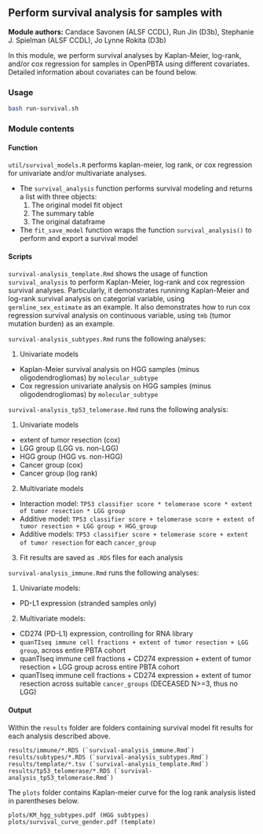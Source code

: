 ## Perform survival analysis for samples with 

**Module authors:** Candace Savonen (ALSF CCDL), Run Jin (D3b), Stephanie J. Spielman (ALSF CCDL), Jo Lynne Rokita (D3b)

In this module, we perform survival analyses by Kaplan-Meier, log-rank, and/or cox regression for samples in OpenPBTA using different covariates. 
Detailed information about covariates can be found below.


### Usage
```sh
bash run-survival.sh
```

### Module contents

#### Function
`util/survival_models.R` performs kaplan-meier, log rank, or cox regression for univariate and/or multivariate analyses.
- The `survival_analysis` function performs survival modeling and returns a list with three objects:
    1. The original model fit object
    2. The summary table
    3. The original dataframe
- The `fit_save_model` function wraps the function `survival_analysis()` to perform and export a survival model


#### Scripts

`survival-analysis_template.Rmd` shows the usage of function `survival_analysis` to perform Kaplan-Meier, log-rank and cox regression survival analyses. 
Particularly, it demonstrates runninng Kaplan-Meier and log-rank survival analysis on categorial variable, using `germline_sex_estimate` as an example.
It also demonstrates how to run cox regression survival analysis on continuous variable, using `tmb` (tumor mutation burden) as an example.

`survival-analysis_subtypes.Rmd` runs the following analyses:
1. Univariate models
- Kaplan-Meier survival analysis on HGG samples (minus oligodendrogliomas) by `molecular_subtype`
- Cox regression univariate analysis on HGG samples (minus oligodendrogliomas) by `molecular_subtype`

`survival-analysis_tp53_telomerase.Rmd` runs the following analysis:
1. Univariate models 
- extent of tumor resection (cox)
- LGG group (LGG vs. non-LGG)
- HGG group (HGG vs. non-HGG)
- Cancer group (cox)
- Cancer group (log rank)

2. Multivariate models
- Interaction model: `TP53 classifier score * telomerase score * extent of tumor resection * LGG group`
- Additive model: `TP53 classifier score + telomerase score + extent of tumor resection + LGG group + HGG_group`
- Additive models: `TP53 classifier score + telomerase score + extent of tumor resection` for each `cancer_group`

3. Fit results are saved as `.RDS` files for each analysis

`survival-analysis_immune.Rmd` runs the following analyses:
1. Univariate models:
- PD-L1 expression (stranded samples only)

2. Multivariate models:
- CD274 (PD-L1) expression, controlling for RNA library
- `quanTIseq immune cell fractions + extent of tumor resection + LGG group`, across entire PBTA cohort
- quanTIseq immune cell fractions + CD274 expression + extent of tumor resection + LGG group across entire PBTA cohort
- quanTIseq immune cell fractions + CD274 expression + extent of tumor resection across suitable `cancer_groups` (DECEASED N>=3, thus no LGG)


#### Output

Within the `results` folder are folders containing survival model fit results for each analysis described above.
```
results/immune/*.RDS (`survival-analysis_immune.Rmd`)
results/subtypes/*.RDS (`survival-analysis_subtypes.Rmd`)
results/template/*.tsv (`survival-analysis_template.Rmd`)
results/tp53_telomerase/*.RDS (`survival-analysis_tp53_telomerase.Rmd`)
```

The `plots` folder contains Kaplan-meier curve for the log rank analysis listed in parentheses below.
```
plots/KM_hgg_subtypes.pdf (HGG subtypes)
plots/survival_curve_gender.pdf (template)
```
